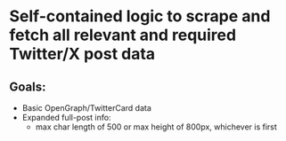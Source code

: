 # Self-contained logic to scrape and fetch all relevant and required Twitter/X post data

## Goals:
- Basic OpenGraph/TwitterCard data
- Expanded full-post info:
  - max char length of 500 or max height of 800px, whichever is first

